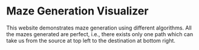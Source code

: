 # Maze Generation Visualizer

This website demonstrates maze generation using different algorithms. All the mazes generated are perfect, i.e., there exists only one path which can take us from the source at top left to the destination at bottom right.

